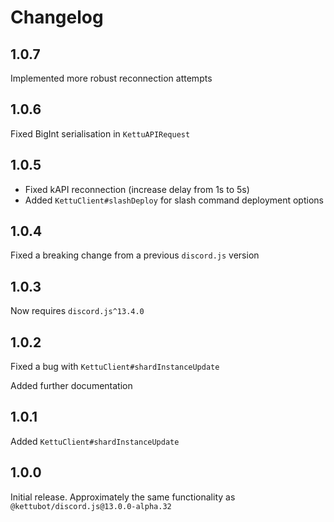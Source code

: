 # Changelog

## 1.0.7

Implemented more robust reconnection attempts

## 1.0.6

Fixed BigInt serialisation in `KettuAPIRequest`

## 1.0.5

- Fixed kAPI reconnection (increase delay from 1s to 5s)
- Added `KettuClient#slashDeploy` for slash command deployment options

## 1.0.4

Fixed a breaking change from a previous `discord.js` version

## 1.0.3

Now requires `discord.js^13.4.0`

## 1.0.2

Fixed a bug with `KettuClient#shardInstanceUpdate`

Added further documentation

## 1.0.1

Added `KettuClient#shardInstanceUpdate`

## 1.0.0

Initial release. Approximately the same functionality as `@kettubot/discord.js@13.0.0-alpha.32`